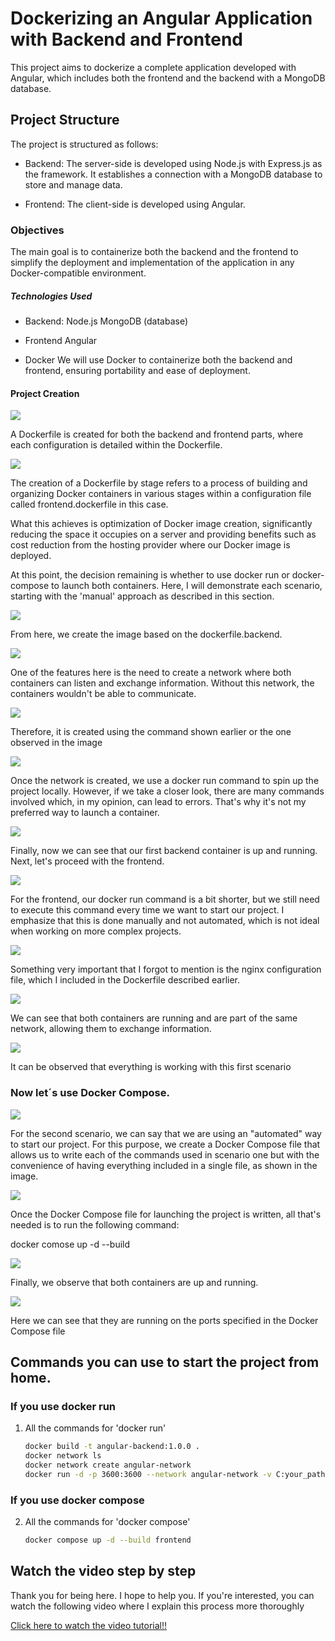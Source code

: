 # Dockerizing an Angular Application with Backend and Frontend
This project aims to dockerize a complete application developed with Angular, which includes both the frontend and the backend with a MongoDB database.

## Project Structure 
The project is structured as follows:

- Backend: The server-side is developed using Node.js with Express.js as the framework. It establishes a connection with a MongoDB database to store and manage data.

- Frontend: The client-side is developed using Angular.

### Objectives
The main goal is to containerize both the backend and the frontend to simplify the deployment and implementation of the application in any Docker-compatible environment.
##### Technologies Used
- Backend:
Node.js
MongoDB (database)

- Frontend
Angular

- Docker
We will use Docker to containerize both the backend and frontend, ensuring portability and ease of deployment.
#### Project Creation


![](https://github.com/rockstban/Angular-with-Docker/blob/main/backend/Imagenes%20Angular/1.png)

A Dockerfile is created for both the backend and frontend parts, where each configuration is detailed within the Dockerfile.

![](https://github.com/rockstban/Angular-with-Docker/blob/main/backend/Imagenes%20Angular/2.png)

The creation of a Dockerfile by stage refers to a process of building and organizing Docker containers in various stages within a configuration file called frontend.dockerfile in this case.

What this achieves is optimization of Docker image creation, significantly reducing the space it occupies on a server and providing benefits such as cost reduction from the hosting provider where our Docker image is deployed.

At this point, the decision remaining is whether to use docker run or docker-compose to launch both containers. Here, I will demonstrate each scenario, starting with the 'manual' approach as described in this section.

![](https://github.com/rockstban/Angular-with-Docker/blob/main/backend/Imagenes%20Angular/3.png)


From here, we create the image based on the dockerfile.backend.

![](https://github.com/rockstban/Angular-with-Docker/blob/main/backend/Imagenes%20Angular/4.png)

One of the features here is the need to create a network where both containers can listen and exchange information. Without this network, the containers wouldn't be able to communicate.

![](https://github.com/rockstban/Angular-with-Docker/blob/main/backend/Imagenes%20Angular/5.png)

Therefore, it is created using the command shown earlier or the one observed in the image

![](https://github.com/rockstban/Angular-with-Docker/blob/main/backend/Imagenes%20Angular/6.png)

Once the network is created, we use a docker run command to spin up the project locally. However, if we take a closer look, there are many commands involved which, in my opinion, can lead to errors. That's why it's not my preferred way to launch a container.

![](https://github.com/rockstban/Angular-with-Docker/blob/main/backend/Imagenes%20Angular/7.png)

Finally, now we can see that our first backend container is up and running. Next, let's proceed with the frontend.

![](https://github.com/rockstban/Angular-with-Docker/blob/main/backend/Imagenes%20Angular/8.png)

For the frontend, our docker run command is a bit shorter, but we still need to execute this command every time we want to start our project. I emphasize that this is done manually and not automated, which is not ideal when working on more complex projects.

![](https://github.com/rockstban/Angular-with-Docker/blob/main/backend/Imagenes%20Angular/10.png)

Something very important that I forgot to mention is the nginx configuration file, which I included in the Dockerfile described earlier.

![](https://github.com/rockstban/Angular-with-Docker/blob/main/backend/Imagenes%20Angular/9.png)

We can see that both containers are running and are part of the same network, allowing them to exchange information.

![](https://github.com/rockstban/Angular-with-Docker/blob/main/backend/Imagenes%20Angular/13.png)

It can be observed that everything is working with this first scenario

### Now let´s use Docker Compose.

![](https://github.com/rockstban/Angular-with-Docker/blob/main/backend/Imagenes%20Angular/14.png)


For the second scenario, we can say that we are using an "automated" way to start our project. For this purpose, we create a Docker Compose file that allows us to write each of the commands used in scenario one but with the convenience of having everything included in a single file, as shown in the image.

![](https://github.com/rockstban/Angular-with-Docker/blob/main/backend/Imagenes%20Angular/15.png)

Once the Docker Compose file for launching the project is written, all that's needed is to run the following command:

   docker comose up -d --build

![](https://github.com/rockstban/Angular-with-Docker/blob/main/backend/Imagenes%20Angular/16.png)


Finally, we observe that both containers are up and running.

![](https://github.com/rockstban/Angular-with-Docker/blob/main/backend/Imagenes%20Angular/17.png)


Here we can see that they are running on the ports specified in the Docker Compose file

## Commands you can use to start the project from home.

### If you use docker run

1. All the commands for 'docker run'

   ```bash
   docker build -t angular-backend:1.0.0 .
   docker network ls
   docker network create angular-network
   docker run -d -p 3600:3600 --network angular-network -v C:your_path:/app -v /app/node_modules -e DATABASE="your_data_base" angular-backend:1.0.0
### If you use docker compose 

2. All the commands for 'docker compose'

   ```bash
   docker compose up -d --build frontend
## Watch the video step by step 

Thank you for being here. I hope to help you. If you're interested, you can watch the following video where I explain this process more thoroughly

[Click here to watch the video tutorial!!](https://youtu.be/86PiRMAcVO8)
   

   




